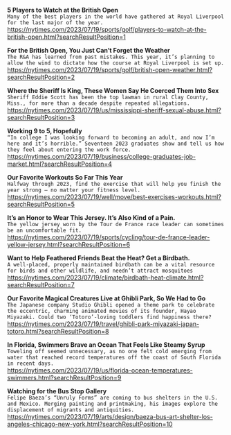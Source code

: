 **5 Players to Watch at the British Open**\
`Many of the best players in the world have gathered at Royal Liverpool for the last major of the year.`\
https://nytimes.com/2023/07/19/sports/golf/players-to-watch-at-the-british-open.html?searchResultPosition=1

**For the British Open, You Just Can’t Forget the Weather**\
`The R&A has learned from past mistakes. This year, it’s planning to allow the wind to dictate how the course at Royal Liverpool is set up.`\
https://nytimes.com/2023/07/19/sports/golf/british-open-weather.html?searchResultPosition=2

**Where the Sheriff Is King, These Women Say He Coerced Them Into Sex**\
`Sheriff Eddie Scott has been the top lawman in rural Clay County, Miss., for more than a decade despite repeated allegations.`\
https://nytimes.com/2023/07/19/us/mississippi-sheriff-sexual-abuse.html?searchResultPosition=3

**Working 9 to 5, Hopefully**\
`“In college I was looking forward to becoming an adult, and now I’m here and it’s horrible.” Seventeen 2023 graduates show and tell us how they feel about entering the work force.`\
https://nytimes.com/2023/07/19/business/college-graduates-job-market.html?searchResultPosition=4

**Our Favorite Workouts So Far This Year**\
`Halfway through 2023, find the exercise that will help you finish the year strong — no matter your fitness level.`\
https://nytimes.com/2023/07/19/well/move/best-exercises-workouts.html?searchResultPosition=5

**It’s an Honor to Wear This Jersey. It’s Also Kind of a Pain.**\
`The yellow jersey worn by the Tour de France race leader can sometimes be an uncomfortable fit.`\
https://nytimes.com/2023/07/19/sports/cycling/tour-de-france-leader-yellow-jersey.html?searchResultPosition=6

**Want to Help Feathered Friends Beat the Heat? Get a Birdbath.**\
`A well-placed, properly maintained birdbath can be a vital resource for birds and other wildlife, and needn’t attract mosquitoes`\
https://nytimes.com/2023/07/19/climate/birdbath-heat-climate.html?searchResultPosition=7

**Our Favorite Magical Creatures Live at Ghibli Park, So We Had to Go**\
`The Japanese company Studio Ghibli opened a theme park to celebrate the eccentric, charming animated movies of its founder, Hayao Miyazaki. Could two ‘Totoro’-loving toddlers find happiness there?`\
https://nytimes.com/2023/07/19/travel/ghibli-park-miyazaki-japan-totoro.html?searchResultPosition=8

**In Florida, Swimmers Brave an Ocean That Feels Like Steamy Syrup**\
`Toweling off seemed unnecessary, as no one felt cold emerging from water that reached record temperatures off the coast of South Florida in recent days.`\
https://nytimes.com/2023/07/19/us/florida-ocean-temperatures-swimmers.html?searchResultPosition=9

**Watching for the Bus Stop Gallery**\
`Felipe Baeza’s “Unruly Forms” are coming to bus shelters in the U.S. and Mexico. Merging painting and printmaking, his images explore the displacement of migrants and antiquities.`\
https://nytimes.com/2023/07/19/arts/design/baeza-bus-art-shelter-los-angeles-chicago-new-york.html?searchResultPosition=10

